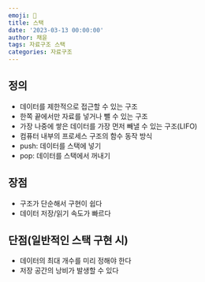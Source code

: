 ```yaml
---
emoji: 🍙
title: 스택
date: '2023-03-13 00:00:00'
author: 채윤
tags: 자료구조 스택
categories: 자료구조
---
```


## 정의

- 데이터를 제한적으로 접근할 수 있는 구조
- 한쪽 끝에서만 자료를 넣거나 뺄 수 있는 구조
- 가장 나중에 쌓은 데이터를 가장 먼저 빼낼 수 있는 구조(LIFO)
- 컴퓨터 내부의 프로세스 구조의 함수 동작 방식
- push: 데이터를 스택에 넣기
- pop: 데이터를 스택에서 꺼내기

## 장점

- 구조가 단순해서 구현이 쉽다
- 데이터 저장/읽기 속도가 빠르다

## 단점(일반적인 스택 구현 시)

- 데이터의 최대 개수를 미리 정해야 한다
- 저장 공간의 낭비가 발생할 수 있다
